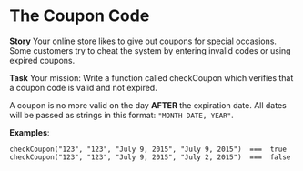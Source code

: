 # The Coupon Code

**Story**
Your online store likes to give out coupons for special occasions. Some customers try to cheat the system by entering invalid codes or using expired coupons.

**Task**
Your mission:
Write a function called checkCoupon which verifies that a coupon code is valid and not expired.

A coupon is no more valid on the day **AFTER** the expiration date. All dates will be passed as strings in this format: `"MONTH DATE, YEAR"`.

**Examples**:
```
checkCoupon("123", "123", "July 9, 2015", "July 9, 2015")  ===  true
checkCoupon("123", "123", "July 9, 2015", "July 2, 2015")  ===  false
```
